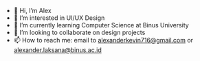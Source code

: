 - 👋 Hi, I’m Alex
- 👀 I’m interested in UI/UX Design
- 🌱 I’m currently learning Computer Science at Binus University
- 💞️ I’m looking to collaborate on design projects
- 📫 How to reach me:
      email to alexanderkevin716@gmail.com or alexander.laksana@binus.ac.id

<!---
MovingPao/MovingPao is a ✨ special ✨ repository because its `README.md` (this file) appears on your GitHub profile.
You can click the Preview link to take a look at your changes.
--->
